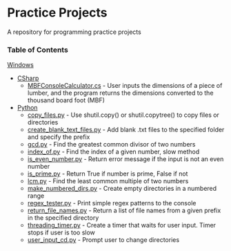 # Practice Projects

A repository for programming practice projects

### Table of Contents

[Windows](https://github.com/ajoh504/Practice-Projects/tree/main/Windows)
* [CSharp](https://github.com/ajoh504/practiceprojects/tree/main/Windows/CSharp)
  * [MBFConsoleCalculator.cs](https://github.com/ajoh504/practiceprojects/blob/main/Windows/CSharp/MBFConsoleCalculator.cs) - User inputs the dimensions of a piece of lumber, and the program returns the dimensions converted to the thousand board foot (MBF)
* [Python](https://github.com/ajoh504/Practice-Projects/tree/main/Windows/Python)
  * [copy_files.py](https://github.com/ajoh504/Practice-Projects/blob/main/Windows/Python/copy_files.py) - Use shutil.copy() or shutil.copytree() to copy files or directories
  * [create_blank_text_files.py](https://github.com/ajoh504/Practice-Projects/blob/main/Windows/Python/create_blank_text_files.py) - Add blank .txt files to the specified folder and specify the prefix 
  * [gcd.py](https://github.com/ajoh504/Practice-Projects/blob/main/Windows/Python/gcd.py) - Find the greatest common divisor of two numbers
  * [index_of.py](https://github.com/ajoh504/practiceprojects/blob/main/Windows/Python/index_of.py) - Find the index of a given number, slow method
  * [is_even_number.py](https://github.com/ajoh504/practiceprojects/blob/main/Windows/Python/is_even_number.py) - Return error message if the input is not an even number
  * [is_prime.py](https://github.com/ajoh504/Practice-Projects/blob/main/Windows/Python/is_prime.py) - Return True if number is prime, False if not
  * [lcm.py](https://github.com/ajoh504/Practice-Projects/blob/main/Windows/Python/lcm.py) - Find the least common multiple of two numbers
  * [make_numbered_dirs.py](https://github.com/ajoh504/practiceprojects/blob/main/Windows/Python/make_numbered_dirs.py) - Create empty directories in a numbered range
  * [regex_tester.py](https://github.com/ajoh504/practiceprojects/blob/main/Windows/Python/regex_tester.py) - Print simple regex patterns to the console
  * [return_file_names.py](https://github.com/ajoh504/Practice-Projects/blob/main/Windows/Python/return_file_names.py) - Return a list of file names from a given prefix in the specified directory
  * [threading_timer.py](https://github.com/ajoh504/Practice-Projects/blob/main/Windows/Python/threading_timer.py) - Create a timer that waits for user input. Timer stops if user is too slow
  * [user_input_cd.py](https://github.com/ajoh504/Practice-Projects/blob/main/Windows/Python/user_input_cd.py) - Prompt user to change directories
